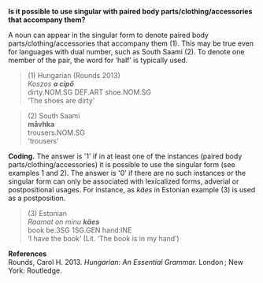 **Is it possible to use singular with paired body parts/clothing/accessories that accompany them?**

A noun can appear in the singular form to denote paired body parts/clothing/accessories that accompany them (1). This may be true even for languages with dual number, such as South Saami (2). To denote   one member of the pair, the word for ‘half’ is typically used.

>(1) Hungarian (Rounds 2013)<br/>
>*Koszos **a cipő***<br/>
>dirty.NOM.SG DEF.ART shoe.NOM.SG<br/>
>‘The shoes are dirty’
 
>(2) South Saami<br/> 
>**måvhka**<br/> 
>trousers.NOM.SG<br/>
'trousers' 

**Coding.** The answer is '1' if in at least one of the instances (paired body parts/clothing/accessories) it is possible to use the singular form (see examples 1 and 2). The answer is '0' if there are no such instances or the singular form can only be associated with lexicalized forms, adverial or postpositional usages. For instance, as *käes* in Estonian example (3) is used as a postposition.

>(3) Estonian<br/>
>*Raamat on minu **käes***<br/>
>book be.3SG 1SG.GEN hand:INE<br/>
>‘I have the book’ (Lit. ‘The book is in my hand’)

**References**<br/>
Rounds, Carol H. 2013. *Hungarian: An Essential Grammar.* London ; New York: Routledge.


